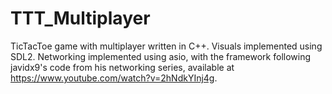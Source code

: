 # TTT_Multiplayer
TicTacToe game with multiplayer written in C++. Visuals implemented using SDL2. Networking implemented using asio, with the framework following javidx9's code from his networking series, available at https://www.youtube.com/watch?v=2hNdkYInj4g.
